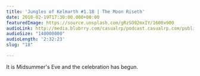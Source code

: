 ```yaml
---
title: 'Jungles of Kelmarth #1.18 | The Moon Riseth'
date: 2018-02-19T17:30:00.000+00:00
featuredImage: https://source.unsplash.com/gRzSO92mxIY/1600x900
audioLink: http://media.blubrry.com/casualrp/podcast.casualrp.com/public/EP%20018%20-%20The%20Moon%20Riseth.mp3
audioSize: "140000000"
audioLength: '2:32:23'
slug: "18"

---
```

It is Midsummer's Eve and the celebration has begun.